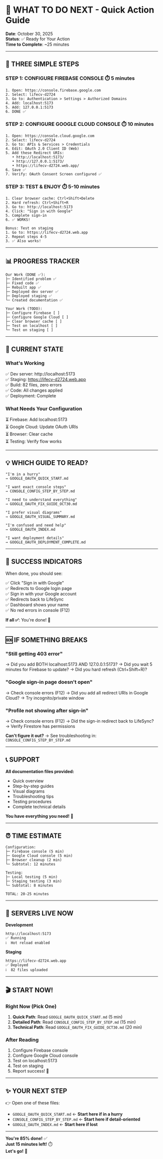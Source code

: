 # 🎯 WHAT TO DO NEXT - Quick Action Guide

**Date**: October 30, 2025  
**Status**: ✅ Ready for Your Action  
**Time to Complete**: ~25 minutes

---

## 🚀 THREE SIMPLE STEPS

### STEP 1: CONFIGURE FIREBASE CONSOLE ⏱️ 5 minutes

```
1. Open: https://console.firebase.google.com
2. Select: lifecv-d2724
3. Go to: Authentication > Settings > Authorized Domains
4. Add: localhost:5173
5. Add: 127.0.0.1:5173
6. DONE ✅
```

### STEP 2: CONFIGURE GOOGLE CLOUD CONSOLE ⏱️ 10 minutes

```
1. Open: https://console.cloud.google.com
2. Select: lifecv-d2724
3. Go to: APIs & Services > Credentials
4. Edit: OAuth 2.0 Client ID (Web)
5. Add these Redirect URIs:
   • http://localhost:5173/
   • http://127.0.0.1:5173/
   • https://lifecv-d2724.web.app/
6. Save ✅
7. Verify: OAuth Consent Screen configured ✅
```

### STEP 3: TEST & ENJOY ⏱️ 5-10 minutes

```
1. Clear browser cache: Ctrl+Shift+Delete
2. Hard refresh: Ctrl+Shift+R
3. Go to: http://localhost:5173
4. Click: "Sign in with Google"
5. Complete sign-in
6. ✅ WORKS!

Bonus: Test on staging
1. Go to: https://lifecv-d2724.web.app
2. Repeat steps 4-5
3. ✅ Also works!
```

---

## 📊 PROGRESS TRACKER

```
Our Work (DONE ✅):
├─ Identified problem ✅
├─ Fixed code ✅
├─ Rebuilt app ✅
├─ Deployed dev server ✅
├─ Deployed staging ✅
└─ Created documentation ✅

Your Work (TODO):
├─ Configure Firebase [ ]
├─ Configure Google Cloud [ ]
├─ Clear browser cache [ ]
├─ Test on localhost [ ]
└─ Test on staging [ ]
```

---

## 🎯 CURRENT STATE

### What's Working
✅ Dev server: http://localhost:5173  
✅ Staging: https://lifecv-d2724.web.app  
✅ Build: 82 files, zero errors  
✅ Code: All changes applied  
✅ Deployment: Complete  

### What Needs Your Configuration
⏳ Firebase: Add localhost:5173  
⏳ Google Cloud: Update OAuth URIs  
⏳ Browser: Clear cache  
⏳ Testing: Verify flow works  

---

## 💡 WHICH GUIDE TO READ?

```
"I'm in a hurry"
→ GOOGLE_OAUTH_QUICK_START.md

"I want exact console steps"
→ CONSOLE_CONFIG_STEP_BY_STEP.md

"I need to understand everything"
→ GOOGLE_OAUTH_FIX_GUIDE_OCT30.md

"I prefer visual diagrams"
→ GOOGLE_OAUTH_VISUAL_SUMMARY.md

"I'm confused and need help"
→ GOOGLE_OAUTH_INDEX.md

"I want deployment details"
→ GOOGLE_OAUTH_DEPLOYMENT_COMPLETE.md
```

---

## 🧪 SUCCESS INDICATORS

When done, you should see:

✅ Click "Sign in with Google"  
✅ Redirects to Google login page  
✅ Sign in with your Google account  
✅ Redirects back to LifeSync  
✅ Dashboard shows your name  
✅ No red errors in console (F12)  

**If all ✅**: You're done! 🎉

---

## 🆘 IF SOMETHING BREAKS

### "Still getting 403 error"
→ Did you add BOTH localhost:5173 AND 127.0.0.1:5173?
→ Did you wait 5 minutes for Firebase to update?
→ Did you hard refresh (Ctrl+Shift+R)?

### "Google sign-in page doesn't open"
→ Check console errors (F12)
→ Did you add all redirect URIs in Google Cloud?
→ Try incognito/private window

### "Profile not showing after sign-in"
→ Check console errors (F12)
→ Did the sign-in redirect back to LifeSync?
→ Verify Firestore has permissions

**Can't figure it out?**
→ See troubleshooting in:  `CONSOLE_CONFIG_STEP_BY_STEP.md`

---

## 📞 SUPPORT

**All documentation files provided:**
- Quick overview
- Step-by-step guides
- Visual diagrams
- Troubleshooting tips
- Testing procedures
- Complete technical details

**You have everything you need!** 💪

---

## ⏰ TIME ESTIMATE

```
Configuration:
├─ Firebase console (5 min)
├─ Google Cloud console (5 min)
├─ Browser cleanup (2 min)
└─ Subtotal: 12 minutes

Testing:
├─ Local testing (5 min)
├─ Staging testing (3 min)
└─ Subtotal: 8 minutes

TOTAL: 20-25 minutes
```

---

## 📍 SERVERS LIVE NOW

**Development**
```
http://localhost:5173
✅ Running
ℹ️  Hot reload enabled
```

**Staging**
```
https://lifecv-d2724.web.app
✅ Deployed
ℹ️  82 files uploaded
```

---

## 🎬 START NOW!

### Right Now (Pick One)
1. **Quick Path**: Read `GOOGLE_OAUTH_QUICK_START.md` (5 min)
2. **Detailed Path**: Read `CONSOLE_CONFIG_STEP_BY_STEP.md` (15 min)
3. **Technical Path**: Read `GOOGLE_OAUTH_FIX_GUIDE_OCT30.md` (20 min)

### After Reading
1. Configure Firebase console
2. Configure Google Cloud console
3. Test on localhost:5173
4. Test on staging
5. Report success! 🎉

---

## ✨ YOUR NEXT STEP

👉 Open one of these files:

- `GOOGLE_OAUTH_QUICK_START.md` ← **Start here if in a hurry**
- `CONSOLE_CONFIG_STEP_BY_STEP.md` ← **Start here if detail-oriented**
- `GOOGLE_OAUTH_INDEX.md` ← **Start here if lost**

---

**You're 85% done!** ✅  
**Just 15 minutes left!** ⏱️  
**Let's go!** 🚀

